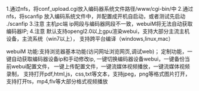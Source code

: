 1.通过nfs，将conf_upload.cgi放入编码器系统文件路径/www/cgi-bin/中
2.通过nfs，将scanfip 放入编码系统文件中，并配置成开机自启动，或者测试先启动 ./scanfip
3.注意 主机pc端 ip网段与编码器网段不一致，webuiM将无法自动获取编码器IP;
4.注意 默认支持opengl2.0以上gpu渲染webui，支持大部分主流主机设备，主流系统（win7以上），
  支持跨平台编译（windows,linux,mac）

webuiM 功能:支持浏览器基本功能(访问网址浏览网页,调试web)；
			定制功能，一键自动获取编码器设备ip和手动修改ip,
			一键切换编码器设备webui，一键备份当前webui配置文件，
			一键上传配置文件，一键流媒体视频播放，一键流媒体视频录制，
			支持打开pdf,html,js，css,txt等文本，支持jpeg，png等格式图片打开，
			支持打开ts，mp4,flv等大部分格式视频播放